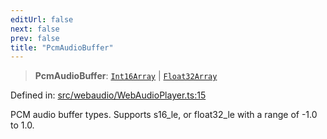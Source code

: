 ```yaml
---
editUrl: false
next: false
prev: false
title: "PcmAudioBuffer"
---
```


> **PcmAudioBuffer**: [`Int16Array`](https://developer.mozilla.org/docs/Web/JavaScript/Reference/Global_Objects/Int16Array) \| [`Float32Array`](https://developer.mozilla.org/docs/Web/JavaScript/Reference/Global_Objects/Float32Array)

Defined in: [src/webaudio/WebAudioPlayer.ts:15](https://github.com/jaames/flipnote.js/blob/24e772733243f115c3848537efabe6ee9020ad63/src/webaudio/WebAudioPlayer.ts#L15)

PCM audio buffer types. Supports s16_le, or float32_le with a range of -1.0 to 1.0.
